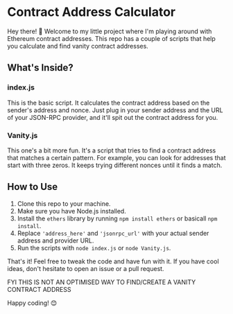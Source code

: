 # Contract Address Calculator

Hey there! 👋 Welcome to my little project where I'm playing around with Ethereum contract addresses. This repo has a couple of scripts that help you calculate and find vanity contract addresses.

## What's Inside?

### index.js
This is the basic script. It calculates the contract address based on the sender's address and nonce. Just plug in your sender address and the URL of your JSON-RPC provider, and it'll spit out the contract address for you.

### Vanity.js
This one's a bit more fun. It's a script that tries to find a contract address that matches a certain pattern. For example, you can look for addresses that start with three zeros. It keeps trying different nonces until it finds a match.

## How to Use

1. Clone this repo to your machine.
2. Make sure you have Node.js installed.
3. Install the `ethers` library by running `npm install ethers` or basicall `npm install`.
4. Replace `'address_here'` and `'jsonrpc_url'` with your actual sender address and provider URL.
5. Run the scripts with `node index.js` or `node Vanity.js`.

That's it! Feel free to tweak the code and have fun with it. If you have cool ideas, don't hesitate to open an issue or a pull request.

FYI THIS IS NOT AN OPTIMISED WAY TO FIND/CREATE A VANITY CONTRACT ADDRESS

Happy coding! 😊
